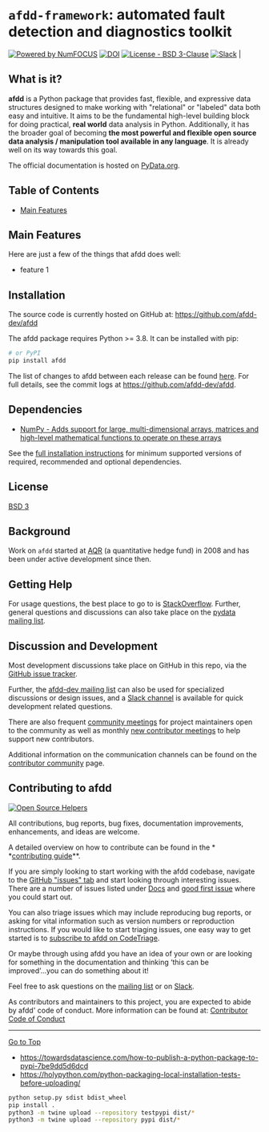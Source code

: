 # `afdd-framework`: automated fault detection and diagnostics toolkit

[![Powered by NumFOCUS](https://img.shields.io/badge/powered%20by-BAEDALAB-orange.svg?style=flat&colorA=E1523D&colorB=007D8A)](https://numfocus.org) [![DOI](https://zenodo.org/badge/DOI/10.5281/zenodo.3509134.svg)](https://doi.org/10.5281/zenodo.3509134) [![License - BSD 3-Clause](https://img.shields.io/pypi/l/afdd.svg)](https://github.com/afdd-dev/afdd/blob/main/LICENSE) [![Slack](https://img.shields.io/badge/join_Slack-information-brightgreen.svg?logo=slack)](https://afdd.pydata.org/docs/dev/development/community.html?highlight=slack#community-slack) |

## What is it?

**afdd** is a Python package that provides fast, flexible, and expressive data
structures designed to make working with "relational" or "labeled" data both
easy and intuitive. It aims to be the fundamental high-level building block for
doing practical, **real world** data analysis in Python. Additionally, it has
the broader goal of becoming **the most powerful and flexible open source data
analysis / manipulation tool available in any language**. It is already well on
its way towards this goal.

The official documentation is hosted on [PyData.org](https://afdd.pydata.org/afdd-docs/stable/).

## Table of Contents

- [Main Features](#main-features)

## Main Features

Here are just a few of the things that afdd does well:

- feature 1

## Installation

The source code is currently hosted on GitHub at:
https://github.com/afdd-dev/afdd

The afdd package requires Python >= 3.8. It can be installed with pip:

```sh
# or PyPI
pip install afdd
```

The list of changes to afdd between each release can be found
[here](https://afdd.pydata.org/afdd-docs/stable/whatsnew/index.html). For full
details, see the commit logs at https://github.com/afdd-dev/afdd.

## Dependencies

- [NumPy - Adds support for large, multi-dimensional arrays, matrices and high-level mathematical functions to operate on these arrays](https://www.numpy.org)

See the [full installation instructions](https://afdd.pydata.org/afdd-docs/stable/install.html#dependencies) for
minimum supported versions of required, recommended and optional dependencies.

## License

[BSD 3](LICENSE)

## Background

Work on ``afdd`` started at [AQR](https://www.aqr.com/) (a quantitative hedge fund) in 2008 and
has been under active development since then.

## Getting Help

For usage questions, the best place to go to is [StackOverflow](https://stackoverflow.com/questions/tagged/afdd).
Further, general questions and discussions can also take place on
the [pydata mailing list](https://groups.google.com/forum/?fromgroups#!forum/pydata).

## Discussion and Development

Most development discussions take place on GitHub in this repo, via
the [GitHub issue tracker](https://github.com/afdd-dev/afdd/issues).

Further, the [afdd-dev mailing list](https://mail.python.org/mailman/listinfo/afdd-dev) can also be used for
specialized discussions or design issues, and
a [Slack channel](https://afdd.pydata.org/docs/dev/development/community.html?highlight=slack#community-slack) is
available for quick development related questions.

There are also
frequent [community meetings](https://afdd.pydata.org/docs/dev/development/community.html#community-meeting) for
project maintainers open to the community as well as
monthly [new contributor meetings](https://afdd.pydata.org/docs/dev/development/community.html#new-contributor-meeting)
to help support new contributors.

Additional information on the communication channels can be found on
the [contributor community](https://afdd.pydata.org/docs/development/community.html) page.

## Contributing to afdd

[![Open Source Helpers](https://www.codetriage.com/afdd-dev/afdd/badges/users.svg)](https://www.codetriage.com/afdd-dev/afdd)

All contributions, bug reports, bug fixes, documentation improvements, enhancements, and ideas are welcome.

A detailed overview on how to contribute can be found in the *
*[contributing guide](https://afdd.pydata.org/docs/dev/development/contributing.html)**.

If you are simply looking to start working with the afdd codebase, navigate to
the [GitHub "issues" tab](https://github.com/afdd-dev/afdd/issues) and start looking through interesting issues.
There are a number of issues listed
under [Docs](https://github.com/afdd-dev/afdd/issues?labels=Docs&sort=updated&state=open)
and [good first issue](https://github.com/afdd-dev/afdd/issues?labels=good+first+issue&sort=updated&state=open)
where you could start out.

You can also triage issues which may include reproducing bug reports, or asking for vital information such as version
numbers or reproduction instructions. If you would like to start triaging issues, one easy way to get started is
to [subscribe to afdd on CodeTriage](https://www.codetriage.com/afdd-dev/afdd).

Or maybe through using afdd you have an idea of your own or are looking for something in the documentation and
thinking ‘this can be improved’...you can do something about it!

Feel free to ask questions on the [mailing list](https://groups.google.com/forum/?fromgroups#!forum/pydata) or
on [Slack](https://afdd.pydata.org/docs/dev/development/community.html?highlight=slack#community-slack).

As contributors and maintainers to this project, you are expected to abide by afdd' code of conduct. More information
can be found at: [Contributor Code of Conduct](https://github.com/afdd-dev/.github/blob/master/CODE_OF_CONDUCT.md)

<hr>

[Go to Top](#table-of-contents)

* https://towardsdatascience.com/how-to-publish-a-python-package-to-pypi-7be9dd5d6dcd
* https://holypython.com/python-packaging-local-installation-tests-before-uploading/

```bash
python setup.py sdist bdist_wheel
pip install .
python3 -m twine upload --repository testpypi dist/*
python3 -m twine upload --repository pypi dist/*
```
